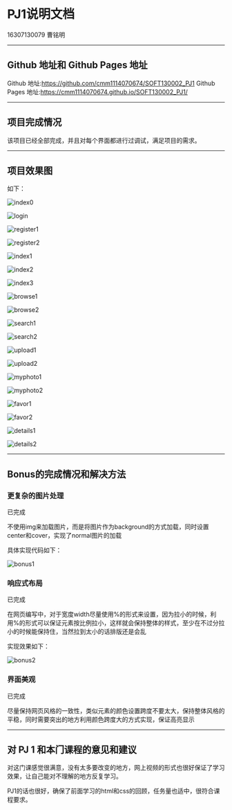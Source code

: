 PJ1说明文档
==========
16307130079 曹铭明

-------------------

## Github 地址和 Github Pages 地址

Github 地址:https://github.com/cmm1114070674/SOFT130002_PJ1
Github Pages 地址:https://cmm1114070674.github.io/SOFT130002_PJ1/

-------------------

## 项目完成情况

该项目已经全部完成，并且对每个界面都进行过调试，满足项目的需求。

-------------------

## 项目效果图

如下：

![index0](img/screenshots/index0.jpg)

![login](img/screenshots/login.jpg)

![register1](img/screenshots/register1.jpg)

![register2](img/screenshots/register2.jpg)

![index1](img/screenshots/index1.jpg)

![index2](img/screenshots/index2.jpg)

![index3](img/screenshots/index3.jpg)

![browse1](img/screenshots/browse1.jpg)

![browse2](img/screenshots/browse2.jpg)

![search1](img/screenshots/search1.jpg)

![search2](img/screenshots/search2.jpg)

![upload1](img/screenshots/upload1.jpg)

![upload2](img/screenshots/upload2.jpg)

![myphoto1](img/screenshots/myphoto1.jpg)

![myphoto2](img/screenshots/myphoto2.jpg)

![favor1](img/screenshots/favor1.jpg)

![favor2](img/screenshots/favor2.jpg)

![details1](img/screenshots/details1.jpg)

![details2](img/screenshots/details2.jpg)

-----------------

## Bonus的完成情况和解决⽅法

### 更复杂的图片处理

已完成

不使用img来加载图片，而是将图片作为background的方式加载，同时设置center和cover，实现了normal图片的加载

具体实现代码如下：

![bonus1](img/screenshots/bonus1.jpg)

### 响应式布局

已完成

在网页编写中，对于宽度width尽量使用%的形式来设置，因为拉小的时候，利用%的形式可以保证元素按比例拉小，这样就会保持整体的样式，至少在不过分拉小的时候能保持住，当然拉到太小的话排版还是会乱

实现效果如下：

![bonus2](img/screenshots/bonus2.jpg)

### 界面美观

已完成

尽量保持网页风格的一致性，类似元素的颜色设置跨度不要太大，保持整体风格的平稳，同时需要突出的地方利用颜色跨度大的方式实现，保证高亮显示

-----------------

## 对 PJ 1 和本⻔课程的意⻅和建议

对这门课感觉很满意，没有太多要改变的地方，网上视频的形式也很好保证了学习效果，让自己能对不理解的地方反复学习。

PJ1的话也很好，确保了前面学习的html和css的回顾，任务量也适中，很符合课程要求。
